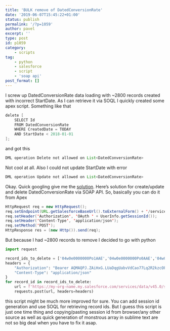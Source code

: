 ```yaml
---
title: 'BULK remove of DatedConversionRate'
date: '2019-06-07T15:45:22+01:00'
status: publish
permalink: '/?p=1059'
author: pavel
excerpt: ''
type: post
id: p1059
category:
    - scripts
tag:
    - python
    - salesforce
    - script
    - 'soap api'
post_format: []
---
```

I screw up DatedConversionRate data loading with ~2800 records created with incorrect StartDate. As I can retrieve it via SOQL I quickly created some apex script. Something like that

```java
delete [
    SELECT Id
    FROM DatedConversionRate
    WHERE CreatedDate = TODAY
    AND StartDate < 2018-01-01
];
```

 and got this

```java
DML operation Delete not allowed on List<DatedConversionRate>
```

Not cool at all. Also I could not update StartDate with error

```java
DML operation Update not allowed on List<DatedConversionRate>
```

Okay. Quick googling give me the [solution](https://salesforce.stackexchange.com/questions/13282/updating-multi-currency-rates-from-apex). Here’s solution for create/update and delete DatedConversionRate via SOAP API. So, basically you can do it from Apex

```java
HttpRequest req = new HttpRequest();
req.setEndpoint(URL.getSalesforceBaseUrl().toExternalForm() + '/services/data/v45.0/sobjects/DatedConversionRate/04w0e0000000Po1AAE?_HttpMethod=DELETE');
req.setHeader('Authorization', 'OAuth ' + UserInfo.getSessionId());
req.setHeader('Content-Type', 'application/json');
req.setMethod('POST');
HttpResponse res = (new Http()).send(req);
```

But because I had ~2800 records to remove I decided to go with python

```python
import request

record_ids_to_delete = ['04w0e0000000Po1AAE','04w0e0000000Po0AAE','04w0e0000000PnzAAE', ...2800 ids...]
headers = {
    "Authorization": "Bearer AQMAQPJ.ZAiHxG.LUaDqgUabvVdCao77Lq2R2kzcOP0fwMk7lbHA4G7va4U1jRfL_W0hFRBswLYTox2q1yLAsfL93MismKCC",
    "Content-Type": "application/json"
}
for record_id in record_ids_to_delete:
    url = f'https://my-org-name.my.salesforce.com/services/data/v45.0/sobjects/DatedConversionRate/{record_id}?_HttpMethod=DELETE'
    requests.post(url, headers=headers)
```

this script might be much more improved for sure. You can add session id generation and use SOQL for retrieving record ids. But I guess this script is just one time thing and copying/pasting session id from browser/any other source as well as quick generation of monstrous array in sublime text are not so big deal when you have to fix it asap.
